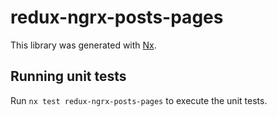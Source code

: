 # redux-ngrx-posts-pages

This library was generated with [Nx](https://nx.dev).

## Running unit tests

Run `nx test redux-ngrx-posts-pages` to execute the unit tests.
